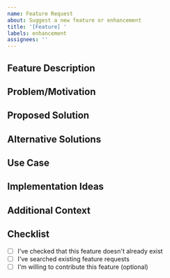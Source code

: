 ```yaml
---
name: Feature Request
about: Suggest a new feature or enhancement
title: '[Feature] '
labels: enhancement
assignees: ''
---
```


## Feature Description

<!-- Clear and concise description of the feature you'd like to see -->

## Problem/Motivation

<!-- What problem does this solve? Why is this needed? -->

## Proposed Solution

<!-- How should this feature work? -->

## Alternative Solutions

<!-- Have you considered any alternative approaches? -->

## Use Case

<!-- Describe how you would use this feature -->

## Implementation Ideas

<!-- Optional: Any thoughts on how this could be implemented? -->

## Additional Context

<!-- Any other information, mockups, or examples -->

## Checklist

- [ ] I've checked that this feature doesn't already exist
- [ ] I've searched existing feature requests
- [ ] I'm willing to contribute this feature (optional)
